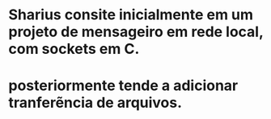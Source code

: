 # Sharius consite inicialmente em um projeto de mensageiro em rede local, com sockets em C.
# posteriormente tende a adicionar tranferẽncia de arquivos.

